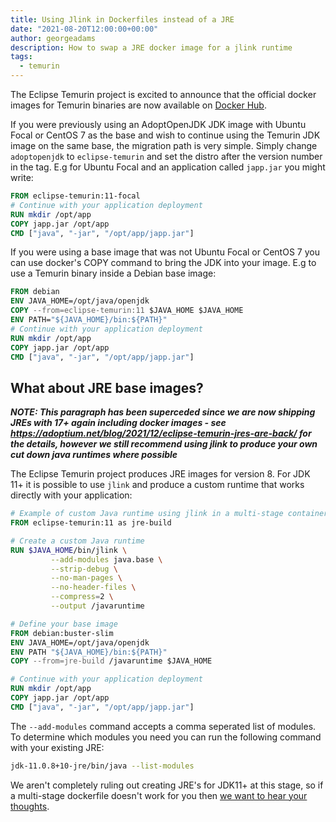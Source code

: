 ```yaml
---
title: Using Jlink in Dockerfiles instead of a JRE
date: "2021-08-20T12:00:00+00:00"
author: georgeadams
description: How to swap a JRE docker image for a jlink runtime
tags:
  - temurin
---
```


The Eclipse Temurin project is excited to announce that the official docker images for Temurin binaries are now available on [Docker Hub](https://hub.docker.com/_/eclipse-temurin).

If you were previously using an AdoptOpenJDK JDK image with Ubuntu Focal or CentOS 7 as the base and wish to continue using the Temurin JDK image on the same base, the migration path is very simple. Simply change `adoptopenjdk` to `eclipse-temurin` and set the distro after the version number in the tag. E.g for Ubuntu Focal and an application called `japp.jar` you might write:

```dockerfile
FROM eclipse-temurin:11-focal
# Continue with your application deployment
RUN mkdir /opt/app
COPY japp.jar /opt/app
CMD ["java", "-jar", "/opt/app/japp.jar"]
```

If you were using a base image that was not Ubuntu Focal or CentOS 7 you can use docker's COPY command to bring the JDK into your image. E.g to use a Temurin binary inside a Debian base image:

```dockerfile
FROM debian
ENV JAVA_HOME=/opt/java/openjdk
COPY --from=eclipse-temurin:11 $JAVA_HOME $JAVA_HOME
ENV PATH="${JAVA_HOME}/bin:${PATH}"
# Continue with your application deployment
RUN mkdir /opt/app
COPY japp.jar /opt/app
CMD ["java", "-jar", "/opt/app/japp.jar"]
```

## What about JRE base images?

**_NOTE: This paragraph has been superceded since we are now shipping JREs with 17+ again including docker images - see https://adoptium.net/blog/2021/12/eclipse-temurin-jres-are-back/ for the details, however we still recommend using jlink to produce your own cut down java runtimes where possible_**

The Eclipse Temurin project produces JRE images for version 8. For JDK 11+ it is possible to use `jlink` and produce a custom runtime that works directly with your application:

```dockerfile
# Example of custom Java runtime using jlink in a multi-stage container build
FROM eclipse-temurin:11 as jre-build

# Create a custom Java runtime
RUN $JAVA_HOME/bin/jlink \
         --add-modules java.base \
         --strip-debug \
         --no-man-pages \
         --no-header-files \
         --compress=2 \
         --output /javaruntime

# Define your base image
FROM debian:buster-slim
ENV JAVA_HOME=/opt/java/openjdk
ENV PATH "${JAVA_HOME}/bin:${PATH}"
COPY --from=jre-build /javaruntime $JAVA_HOME

# Continue with your application deployment
RUN mkdir /opt/app
COPY japp.jar /opt/app
CMD ["java", "-jar", "/opt/app/japp.jar"]
```

The `--add-modules` command accepts a comma seperated list of modules. To determine which modules you need you can run the following command with your existing JRE:

```bash
jdk-11.0.8+10-jre/bin/java --list-modules
```

We aren't completely ruling out creating JRE's for JDK11+ at this stage, so if a multi-stage dockerfile doesn't work for you then [we want to hear your thoughts](https://github.com/adoptium/temurin-build/issues/2683).
